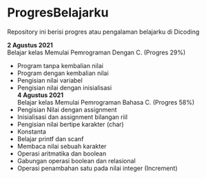 # ProgresBelajarku
Repository ini berisi progres atau pengalaman belajarku di Dicoding

**2 Agustus 2021**  
Belajar kelas Memulai Pemrograman Dengan C. (Progres 29%)
  * Program tanpa kembalian nilai
  * Program dengan kembalian nilai
  * Pengisian nilai variabel
  * Pengisian nilai dengan inisialisasi  
**4 Agustus 2021**  
Belajar kelas Memulai Pemrograman Bahasa C. (Progres 58%)
  * Pengisian Nilai dengan assignment
  * Inisialisasi dan assignment bilangan riil
  * Pengisian nilai bertipe karakter (char)
  * Konstanta
  * Belajar printf dan scanf
  * Membaca nilai sebuah karakter
  * Operasi aritmatika dan boolean
  * Gabungan operasi boolean dan relasional
  * Operasi penambahan satu pada nilai integer (Increment)
